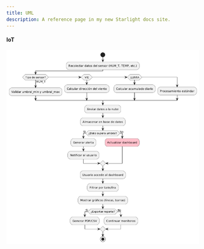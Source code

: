 ```yaml
---
title: UML
description: A reference page in my new Starlight docs site.
---
```


####  IoT

![caso](../../../../public/actividades.png)  